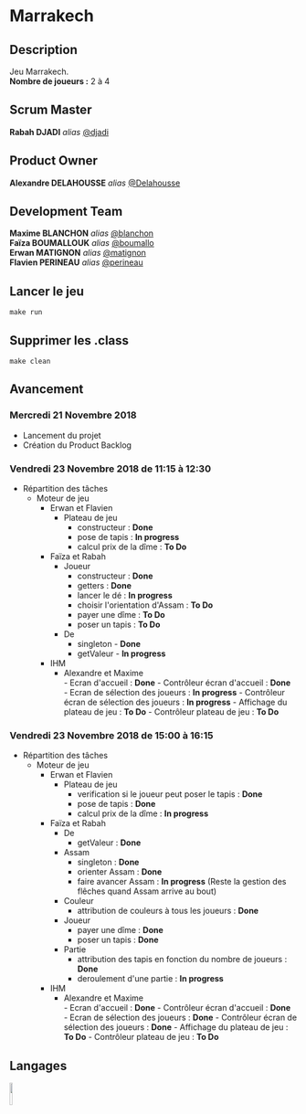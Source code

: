# Marrakech 
## Description
Jeu Marrakech.  
**Nombre de joueurs :** 2 à 4

## Scrum Master
**Rabah DJADI** _alias_ [@djadi](https://dwarves.iut-fbleau.fr/git/djadi)  

## Product Owner  
**Alexandre DELAHOUSSE** _alias_ [@Delahousse](https://dwarves.iut-fbleau.fr/git/delahous)  

## Development Team
**Maxime BLANCHON** _alias_ [@blanchon](https://dwarves.iut-fbleau.fr/git/blanchon)  
**Faïza BOUMALLOUK** _alias_ [@boumallo](https://dwarves.iut-fbleau.fr/git/boumallo)     
**Erwan MATIGNON** _alias_ [@matignon](https://dwarves.iut-fbleau.fr/git/matignon)  
**Flavien PERINEAU** _alias_ [@perineau](https://dwarves.iut-fbleau.fr/git/perineau)  

## Lancer le jeu
```
make run
```

## Supprimer les .class
```
make clean
```

## Avancement
### **Mercredi 21 Novembre 2018**     
- Lancement du projet  
- Création du Product Backlog
  
### **Vendredi 23 Novembre 2018 de 11:15 à 12:30**  
- Répartition des tâches
  - Moteur de jeu
      - Erwan et Flavien    
          - Plateau de jeu
              - constructeur : **Done** 
              - pose de tapis : **In progress** 
              - calcul prix de la dîme : **To Do**  
       - Faïza et Rabah   
         - Joueur  
             - constructeur : **Done**  
             - getters : **Done**  
             - lancer le dé : **In progress**  
             - choisir l'orientation d'Assam : **To Do**   
             - payer une dîme : **To Do**     
             - poser un tapis  : **To Do**   
         - De
             - singleton - **Done**
             - getValeur - **In progress**  
    - IHM  
        - Alexandre et Maxime     
              - Ecran d'accueil : **Done**
              - Contrôleur écran d'accueil : **Done**   
              - Ecran de sélection des joueurs : **In progress** 
              - Contrôleur écran de sélection des joueurs : **In progress** 
              - Affichage du plateau de jeu : **To Do**
              - Contrôleur plateau de jeu : **To Do**

### **Vendredi 23 Novembre 2018 de 15:00 à 16:15**  
- Répartition des tâches
  - Moteur de jeu  
      - Erwan et Flavien    
          - Plateau de jeu
              - verification si le joueur peut poser le tapis : **Done**  
              - pose de tapis : **Done**  
              - calcul prix de la dîme : **In progress**             
       - Faïza et Rabah 
           - De
               - getValeur : **Done**
           - Assam
               - singleton : **Done**
               - orienter Assam : **Done**
               - faire avancer Assam : **In progress** (Reste la gestion des flêches quand Assam arrive au bout)
           - Couleur
               - attribution de couleurs à tous les joueurs : **Done**
           - Joueur
               - payer une dîme : **Done**
               - poser un tapis : **Done**
           - Partie
               - attribution des tapis en fonction du nombre de joueurs : **Done**
               - deroulement d'une partie : **In progress**
    - IHM  
        - Alexandre et Maxime     
              - Ecran d'accueil : **Done**
              - Contrôleur écran d'accueil : **Done**   
              - Ecran de sélection des joueurs : **Done** 
              - Contrôleur écran de sélection des joueurs : **Done** 
              - Affichage du plateau de jeu : **To Do**
              - Contrôleur plateau de jeu : **To Do**   
              

## Langages
[<img src="https://camo.githubusercontent.com/0fb6c3a56d588875bbab00cbc267f4ef85ea0c23/68747470733a2f2f75706c6f61642e77696b696d656469612e6f72672f77696b6970656469612f656e2f7468756d622f332f33302f4a6176615f70726f6772616d6d696e675f6c616e67756167655f6c6f676f2e7376672f33303070782d4a6176615f70726f6772616d6d696e675f6c616e67756167655f6c6f676f2e7376672e706e67" width="10%" height="10%">](https://www.java.com/)
